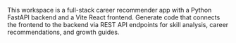 <!-- Use this file to provide workspace-specific custom instructions to Copilot. For more details, visit https://code.visualstudio.com/docs/copilot/copilot-customization#_use-a-githubcopilotinstructionsmd-file -->

This workspace is a full-stack career recommender app with a Python FastAPI backend and a Vite React frontend. Generate code that connects the frontend to the backend via REST API endpoints for skill analysis, career recommendations, and growth guides.
